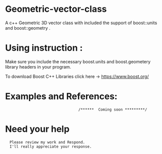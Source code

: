 # Geometric-vector-class
A c++ Geometric 3D vector class with included the support of boost::units and boost::geometry .

# Using instruction :

Make sure you include the necessary boost.units and boost.geometery library headers in your program.

To download Boost C++ Libraries click here -> https://www.boost.org/

# Examples and References:
  
                                     /******  Coming soon *********/
                                     
# Need your help
    

      Please review my work and Respond. 
      I'll really appreciate your response.
